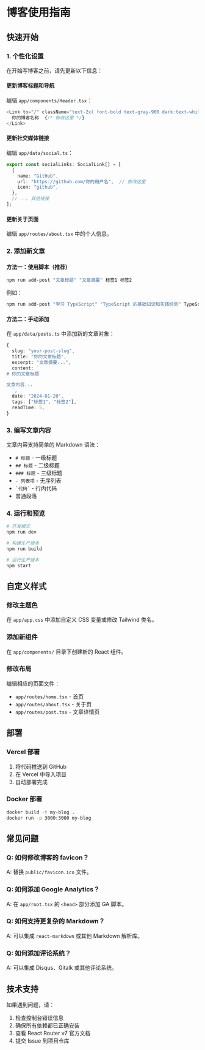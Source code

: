 # 博客使用指南

## 快速开始

### 1. 个性化设置

在开始写博客之前，请先更新以下信息：

#### 更新博客标题和导航
编辑 `app/components/Header.tsx`：
```typescript
<Link to="/" className="text-2xl font-bold text-gray-900 dark:text-white">
  你的博客名称  {/* 修改这里 */}
</Link>
```

#### 更新社交媒体链接
编辑 `app/data/social.ts`：
```typescript
export const socialLinks: SocialLink[] = [
  {
    name: "GitHub",
    url: "https://github.com/你的用户名",  // 修改这里
    icon: "github",
  },
  // ... 其他链接
];
```

#### 更新关于页面
编辑 `app/routes/about.tsx` 中的个人信息。

### 2. 添加新文章

#### 方法一：使用脚本（推荐）
```bash
npm run add-post "文章标题" "文章摘要" 标签1 标签2
```

例如：
```bash
npm run add-post "学习 TypeScript" "TypeScript 的基础知识和实践经验" TypeScript JavaScript 前端
```

#### 方法二：手动添加
在 `app/data/posts.ts` 中添加新的文章对象：

```typescript
{
  slug: "your-post-slug",
  title: "你的文章标题",
  excerpt: "文章摘要...",
  content: `
# 你的文章标题

文章内容...
  `,
  date: "2024-01-20",
  tags: ["标签1", "标签2"],
  readTime: 5,
}
```

### 3. 编写文章内容

文章内容支持简单的 Markdown 语法：

- `# 标题` - 一级标题
- `## 标题` - 二级标题  
- `### 标题` - 三级标题
- `- 列表项` - 无序列表
- `` `代码` `` - 行内代码
- 普通段落

### 4. 运行和预览

```bash
# 开发模式
npm run dev

# 构建生产版本
npm run build

# 运行生产版本
npm start
```

## 自定义样式

### 修改主题色
在 `app/app.css` 中添加自定义 CSS 变量或修改 Tailwind 类名。

### 添加新组件
在 `app/components/` 目录下创建新的 React 组件。

### 修改布局
编辑相应的页面文件：
- `app/routes/home.tsx` - 首页
- `app/routes/about.tsx` - 关于页
- `app/routes/post.tsx` - 文章详情页

## 部署

### Vercel 部署
1. 将代码推送到 GitHub
2. 在 Vercel 中导入项目
3. 自动部署完成

### Docker 部署
```bash
docker build -t my-blog .
docker run -p 3000:3000 my-blog
```

## 常见问题

### Q: 如何修改博客的 favicon？
A: 替换 `public/favicon.ico` 文件。

### Q: 如何添加 Google Analytics？
A: 在 `app/root.tsx` 的 `<head>` 部分添加 GA 脚本。

### Q: 如何支持更复杂的 Markdown？
A: 可以集成 `react-markdown` 或其他 Markdown 解析库。

### Q: 如何添加评论系统？
A: 可以集成 Disqus、Gitalk 或其他评论系统。

## 技术支持

如果遇到问题，请：
1. 检查控制台错误信息
2. 确保所有依赖都已正确安装
3. 查看 React Router v7 官方文档
4. 提交 Issue 到项目仓库 